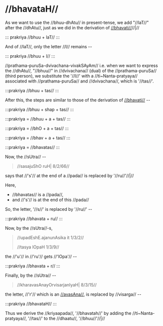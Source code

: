 # //bhavataH//

As we want to use the //bhuu-dhAtu// in present-tense, we add "//laT//" after the //dhAtu//, just as we did in the derivation of [//bhavati//](#/lsk/tinanta/bhuu/lat/bhavati)//|//

::: prakriya
//bhuu + laT//
:::

And of //laT//, only the letter //l// remains --

::: prakriya
//bhuu + l//
:::

//prathama-puruSa-dvivachana-vivakSAyAm// i.e. when we want to express the //dhAtu//, "//bhuu//" in //dvivachana// (dual) of the //prathama-puruSa// (third person), we substitute the '//l//' with a //ti~Nanta-pratyaya// associated with //prathama-puruSa// and //dvivachana//, which is '//tas//'.

:::prakriya
//bhuu + tas//
:::

After this, the steps are similar to those of the derivation of [//bhavati//](#/lsk/tinanta/bhuu/lat/bhavati) --

:::prakriya
//bhuu + shap + tas//
:::

:::prakriya
= //bhuu + a + tas//
:::

:::prakriya
= //bhO + a + tas//
:::

:::prakriya
= //bhav + a + tas//
:::

:::prakriya
= //bhavatas//
:::

 Now, the //sUtra// --

> //sasajuShO ruH| 8/2/66//

says that //'s'// at the end of a //pada// is replaced by '//ru//'//|//

Here,

- //bhavatas// is a //pada//, 
- and //'s'// is at the end of this //pada//

So, the letter, '//s//' is replaced by '//ru//' --

:::prakriya
//bhavata + ru//
:::

Now, by the //sUtra//-s,

> //upadEshE.ajanunAsika it 1/3/2//
>
> //tasya lOpaH 1/3/9//

the //'u'// in //'ru'// gets //'lOpa'// --

:::prakriya
//bhavata + r//
:::

Finally, by the //sUtra// --

> //kharavasAnayOrvisarjanIyaH| 8/3/15//

the letter, //'r'// which is an [//avasAna//](#/lsk/subanta/general/avasana), is replaced by //visarga// --

:::prakriya
//bhavataH//
:::

Thus we derive the //kriyaapada//, '//bhavatah//' by adding the //ti~Nanta-pratyaya//, '//tas//' to the //dhaatu//, '//bhuu//'//|//